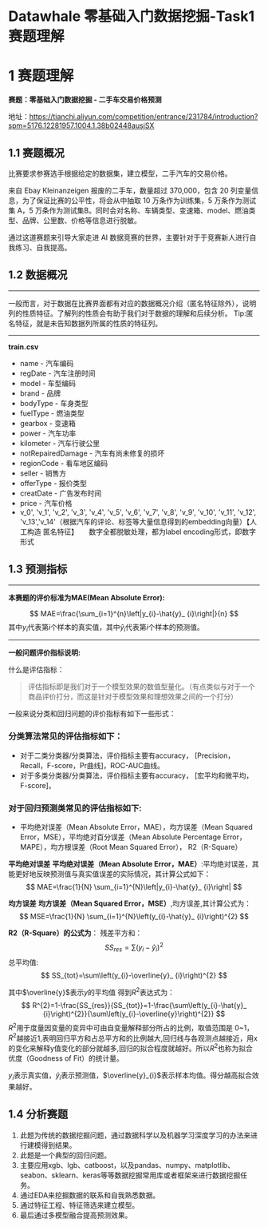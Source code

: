 Datawhale 零基础入门数据挖掘-Task1 赛题理解
=========================================

# 1 赛题理解

**赛题：零基础入门数据挖掘 - 二手车交易价格预测**

地址：https://tianchi.aliyun.com/competition/entrance/231784/introduction?spm=5176.12281957.1004.1.38b02448ausjSX

## 1.1 赛题概况
比赛要求参赛选手根据给定的数据集，建立模型，二手汽车的交易价格。

来自 Ebay Kleinanzeigen 报废的二手车，数量超过 370,000，包含 20 列变量信息，为了保证比赛的公平性，将会从中抽取 10 万条作为训练集，5 万条作为测试集 A，5 万条作为测试集B。同时会对名称、车辆类型、变速箱、model、燃油类型、品牌、公里数、价格等信息进行脱敏。

通过这道赛题来引导大家走进 AI 数据竞赛的世界，主要针对于于竞赛新人进行自我练习、自我提高。
 
## 1.2 数据概况

---
一般而言，对于数据在比赛界面都有对应的数据概况介绍（匿名特征除外），说明列的性质特征。了解列的性质会有助于我们对于数据的理解和后续分析。
Tip:匿名特征，就是未告知数据列所属的性质的特征列。

---
**train.csv**
* name - 汽车编码
* regDate - 汽车注册时间
* model - 车型编码
* brand - 品牌
* bodyType - 车身类型
* fuelType - 燃油类型
* gearbox - 变速箱
* power - 汽车功率
* kilometer - 汽车行驶公里
* notRepairedDamage - 汽车有尚未修复的损坏
* regionCode - 看车地区编码
* seller - 销售方
* offerType - 报价类型
* creatDate - 广告发布时间
* price - 汽车价格
* v_0', 'v_1', 'v_2', 'v_3', 'v_4', 'v_5', 'v_6', 'v_7', 'v_8', 'v_9', 'v_10', 'v_11', 'v_12', 'v_13','v_14'（根据汽车的评论、标签等大量信息得到的embedding向量）【人工构造 匿名特征】
　
 数字全都脱敏处理，都为label encoding形式，即数字形式

## 1.3 预测指标

---
**本赛题的评价标准为MAE(Mean Absolute Error):**

$$
MAE=\frac{\sum_{i=1}^{n}\left|y_{i}-\hat{y}_ {i}\right|}{n}
$$
其中$y_ {i}$代表第$i$个样本的真实值，其中$\hat{y}_ {i}$代表第$i$个样本的预测值。

---
**一般问题评价指标说明:**

什么是评估指标：

>评估指标即是我们对于一个模型效果的数值型量化。（有点类似与对于一个商品评价打分，而这是针对于模型效果和理想效果之间的一个打分）

一般来说分类和回归问题的评价指标有如下一些形式：

### 分类算法常见的评估指标如下：
* 对于二类分类器/分类算法，评价指标主要有accuracy， [Precision，Recall，F-score，Pr曲线]，ROC-AUC曲线。
* 对于多类分类器/分类算法，评价指标主要有accuracy， [宏平均和微平均，F-score]。

### 对于回归预测类常见的评估指标如下:
* 平均绝对误差（Mean Absolute Error，MAE），均方误差（Mean Squared Error，MSE），平均绝对百分误差（Mean Absolute Percentage Error，MAPE），均方根误差（Root Mean Squared Error）， R2（R-Square）

**平均绝对误差**
**平均绝对误差（Mean Absolute Error，MAE）**:平均绝对误差，其能更好地反映预测值与真实值误差的实际情况，其计算公式如下：
$$
MAE=\frac{1}{N} \sum_{i=1}^{N}\left|y_{i}-\hat{y}_ {i}\right|
$$

**均方误差**
**均方误差（Mean Squared Error，MSE）**,均方误差,其计算公式为：
$$
MSE=\frac{1}{N} \sum_{i=1}^{N}\left(y_{i}-\hat{y}_ {i}\right)^{2}
$$

**R2（R-Square）的公式为**：
残差平方和：
$$
SS_{res}=\sum\left(y_{i}-\hat{y}_ {i}\right)^{2}
$$
总平均值:
$$
SS_{tot}=\sum\left(y_{i}-\overline{y}_ {i}\right)^{2}
$$

其中$\overline{y}$表示$y$的平均值
得到$R^2$表达式为：
$$
R^{2}=1-\frac{SS_{res}}{SS_{tot}}=1-\frac{\sum\left(y_{i}-\hat{y}_ {i}\right)^{2}}{\sum\left(y_{i}-\overline{y}\right)^{2}}
$$
$R^2$用于度量因变量的变异中可由自变量解释部分所占的比例，取值范围是 0~1，$R^2$越接近1,表明回归平方和占总平方和的比例越大,回归线与各观测点越接近，用x的变化来解释y值变化的部分就越多,回归的拟合程度就越好。所以$R^2$也称为拟合优度（Goodness of Fit）的统计量。

$y_{i}$表示真实值，$\hat{y}_ {i}$表示预测值，$\overline{y}_{i}$表示样本均值。得分越高拟合效果越好。

## 1.4 分析赛题

1. 此题为传统的数据挖掘问题，通过数据科学以及机器学习深度学习的办法来进行建模得到结果。
2. 此题是一个典型的回归问题。
3. 主要应用xgb、lgb、catboost，以及pandas、numpy、matplotlib、seabon、sklearn、keras等等数据挖掘常用库或者框架来进行数据挖掘任务。
4. 通过EDA来挖掘数据的联系和自我熟悉数据。
5. 通过特征工程、特征筛选来建立模型。
6. 最后通过多模型融合提高预测效果。
